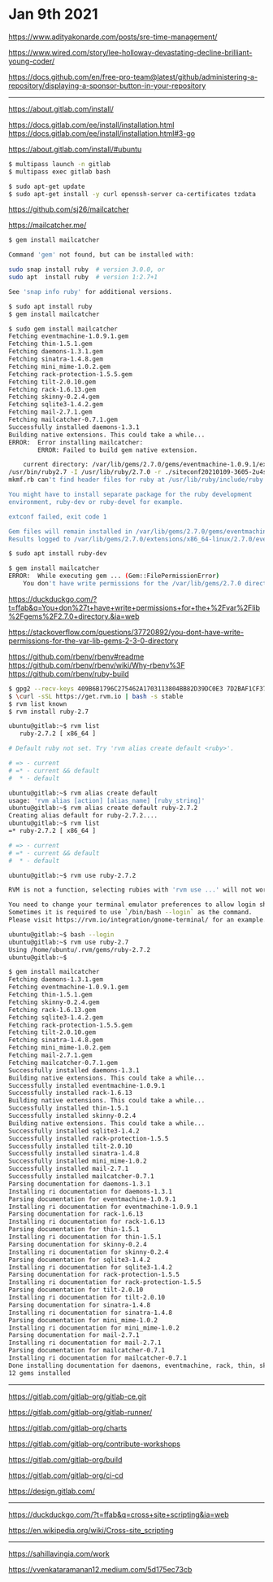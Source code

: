 # Jan 9th 2021

https://www.adityakonarde.com/posts/sre-time-management/

https://www.wired.com/story/lee-holloway-devastating-decline-brilliant-young-coder/

https://docs.github.com/en/free-pro-team@latest/github/administering-a-repository/displaying-a-sponsor-button-in-your-repository

---

https://about.gitlab.com/install/

https://docs.gitlab.com/ee/install/installation.html
https://docs.gitlab.com/ee/install/installation.html#3-go

https://about.gitlab.com/install/#ubuntu

```bash
$ multipass launch -n gitlab
$ multipass exec gitlab bash
```

```bash
$ sudo apt-get update
$ sudo apt-get install -y curl openssh-server ca-certificates tzdata
```

https://github.com/sj26/mailcatcher

https://mailcatcher.me/

```bash
$ gem install mailcatcher

Command 'gem' not found, but can be installed with:

sudo snap install ruby  # version 3.0.0, or
sudo apt  install ruby  # version 1:2.7+1

See 'snap info ruby' for additional versions.
```

```bash
$ sudo apt install ruby
$ gem install mailcatcher
```

```bash
$ sudo gem install mailcatcher
Fetching eventmachine-1.0.9.1.gem
Fetching thin-1.5.1.gem
Fetching daemons-1.3.1.gem
Fetching sinatra-1.4.8.gem
Fetching mini_mime-1.0.2.gem
Fetching rack-protection-1.5.5.gem
Fetching tilt-2.0.10.gem
Fetching rack-1.6.13.gem
Fetching skinny-0.2.4.gem
Fetching sqlite3-1.4.2.gem
Fetching mail-2.7.1.gem
Fetching mailcatcher-0.7.1.gem
Successfully installed daemons-1.3.1
Building native extensions. This could take a while...
ERROR:  Error installing mailcatcher:
        ERROR: Failed to build gem native extension.

    current directory: /var/lib/gems/2.7.0/gems/eventmachine-1.0.9.1/ext
/usr/bin/ruby2.7 -I /usr/lib/ruby/2.7.0 -r ./siteconf20210109-3605-2u4shy.rb extconf.rb
mkmf.rb can't find header files for ruby at /usr/lib/ruby/include/ruby.h

You might have to install separate package for the ruby development
environment, ruby-dev or ruby-devel for example.

extconf failed, exit code 1

Gem files will remain installed in /var/lib/gems/2.7.0/gems/eventmachine-1.0.9.1 for inspection.
Results logged to /var/lib/gems/2.7.0/extensions/x86_64-linux/2.7.0/eventmachine-1.0.9.1/gem_make.out
```

```bash
$ sudo apt install ruby-dev
```

```bash
$ gem install mailcatcher
ERROR:  While executing gem ... (Gem::FilePermissionError)
    You don't have write permissions for the /var/lib/gems/2.7.0 directory.
```

https://duckduckgo.com/?t=ffab&q=You+don%27t+have+write+permissions+for+the+%2Fvar%2Flib%2Fgems%2F2.7.0+directory.&ia=web

https://stackoverflow.com/questions/37720892/you-dont-have-write-permissions-for-the-var-lib-gems-2-3-0-directory

https://github.com/rbenv/rbenv#readme
https://github.com/rbenv/rbenv/wiki/Why-rbenv%3F
https://github.com/rbenv/ruby-build

```bash
$ gpg2 --recv-keys 409B6B1796C275462A1703113804BB82D39DC0E3 7D2BAF1CF37B13E2069D6956105BD0E739499BDB
$ \curl -sSL https://get.rvm.io | bash -s stable
$ rvm list known
$ rvm install ruby-2.7
```

```bash
ubuntu@gitlab:~$ rvm list
   ruby-2.7.2 [ x86_64 ]

# Default ruby not set. Try 'rvm alias create default <ruby>'.

# => - current
# =* - current && default
#  * - default

ubuntu@gitlab:~$ rvm alias create default
usage: 'rvm alias [action] [alias_name] [ruby_string]'
ubuntu@gitlab:~$ rvm alias create default ruby-2.7.2
Creating alias default for ruby-2.7.2....
ubuntu@gitlab:~$ rvm list
=* ruby-2.7.2 [ x86_64 ]

# => - current
# =* - current && default
#  * - default
```

```bash
ubuntu@gitlab:~$ rvm use ruby-2.7.2

RVM is not a function, selecting rubies with 'rvm use ...' will not work.

You need to change your terminal emulator preferences to allow login shell.
Sometimes it is required to use `/bin/bash --login` as the command.
Please visit https://rvm.io/integration/gnome-terminal/ for an example.

ubuntu@gitlab:~$ bash --login
ubuntu@gitlab:~$ rvm use ruby-2.7
Using /home/ubuntu/.rvm/gems/ruby-2.7.2
ubuntu@gitlab:~$
```

```bash
$ gem install mailcatcher
Fetching daemons-1.3.1.gem
Fetching eventmachine-1.0.9.1.gem
Fetching thin-1.5.1.gem
Fetching skinny-0.2.4.gem
Fetching rack-1.6.13.gem
Fetching sqlite3-1.4.2.gem
Fetching rack-protection-1.5.5.gem
Fetching tilt-2.0.10.gem
Fetching sinatra-1.4.8.gem
Fetching mini_mime-1.0.2.gem
Fetching mail-2.7.1.gem
Fetching mailcatcher-0.7.1.gem
Successfully installed daemons-1.3.1
Building native extensions. This could take a while...
Successfully installed eventmachine-1.0.9.1
Successfully installed rack-1.6.13
Building native extensions. This could take a while...
Successfully installed thin-1.5.1
Successfully installed skinny-0.2.4
Building native extensions. This could take a while...
Successfully installed sqlite3-1.4.2
Successfully installed rack-protection-1.5.5
Successfully installed tilt-2.0.10
Successfully installed sinatra-1.4.8
Successfully installed mini_mime-1.0.2
Successfully installed mail-2.7.1
Successfully installed mailcatcher-0.7.1
Parsing documentation for daemons-1.3.1
Installing ri documentation for daemons-1.3.1
Parsing documentation for eventmachine-1.0.9.1
Installing ri documentation for eventmachine-1.0.9.1
Parsing documentation for rack-1.6.13
Installing ri documentation for rack-1.6.13
Parsing documentation for thin-1.5.1
Installing ri documentation for thin-1.5.1
Parsing documentation for skinny-0.2.4
Installing ri documentation for skinny-0.2.4
Parsing documentation for sqlite3-1.4.2
Installing ri documentation for sqlite3-1.4.2
Parsing documentation for rack-protection-1.5.5
Installing ri documentation for rack-protection-1.5.5
Parsing documentation for tilt-2.0.10
Installing ri documentation for tilt-2.0.10
Parsing documentation for sinatra-1.4.8
Installing ri documentation for sinatra-1.4.8
Parsing documentation for mini_mime-1.0.2
Installing ri documentation for mini_mime-1.0.2
Parsing documentation for mail-2.7.1
Installing ri documentation for mail-2.7.1
Parsing documentation for mailcatcher-0.7.1
Installing ri documentation for mailcatcher-0.7.1
Done installing documentation for daemons, eventmachine, rack, thin, skinny, sqlite3, rack-protection, tilt, sinatra, mini_mime, mail, mailcatcher after 214 seconds
12 gems installed
```

---

https://gitlab.com/gitlab-org/gitlab-ce.git

https://gitlab.com/gitlab-org/gitlab-runner/

https://gitlab.com/gitlab-org/charts

https://gitlab.com/gitlab-org/contribute-workshops

https://gitlab.com/gitlab-org/build

https://gitlab.com/gitlab-org/ci-cd

https://design.gitlab.com/

---

https://duckduckgo.com/?t=ffab&q=cross+site+scripting&ia=web

https://en.wikipedia.org/wiki/Cross-site_scripting

---

https://sahillavingia.com/work

https://vvenkataramanan12.medium.com/5d175ec73cb


